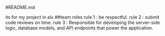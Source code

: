 #README.md

its for my project in alx 
##team roles
rule 1 : be respectful.
rule 2 : submit code reviews on time.
rule 3 : Responsible for developing the server-side logic, database models, and API endpoints that power the application.
